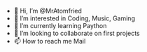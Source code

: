 - 👋 Hi, I’m @MrAtomfried
- 👀 I’m interested in Coding, Music, Gaming
- 🌱 I’m currently learning Paython
- 💞️ I’m looking to collaborate on first projects
- 📫 How to reach me Mail

<!---
MrAtomfried/MrAtomfried is a ✨ special ✨ repository because its `README.md` (this file) appears on your GitHub profile.
You can click the Preview link to take a look at your changes.
--->
